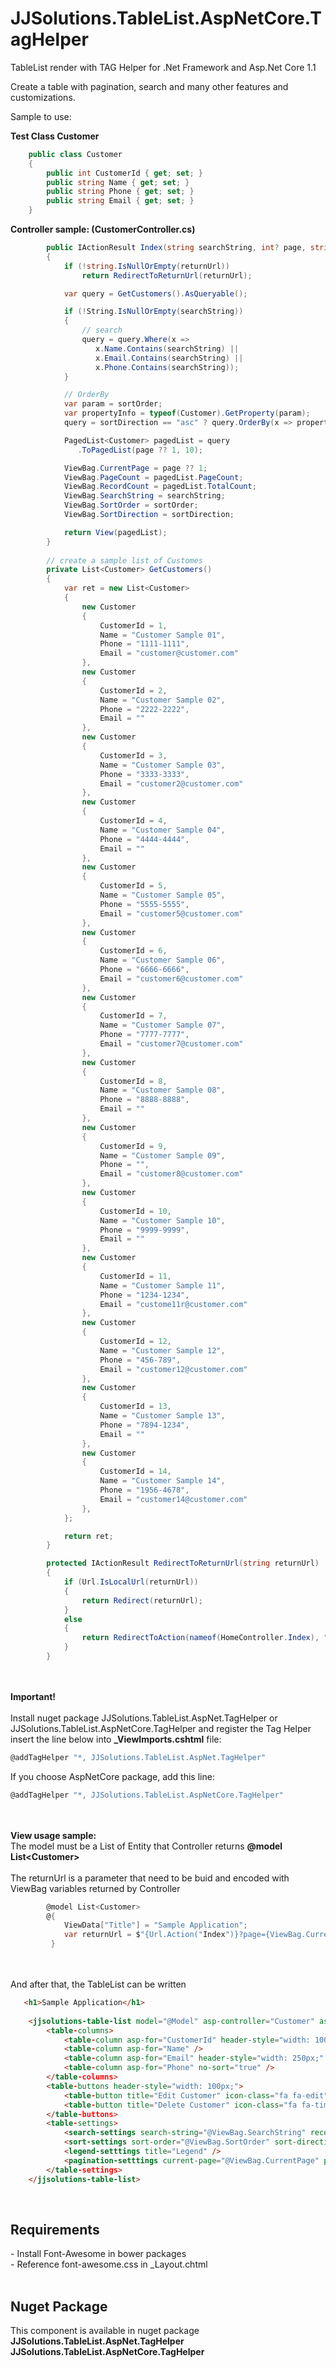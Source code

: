 # JJSolutions.TableList.AspNetCore.TagHelper

TableList render with TAG Helper for .Net Framework and Asp.Net Core 1.1

Create a table with pagination, search and many other features and customizations.

Sample to use:

<strong>Test Class Customer</strong>

```c#
    public class Customer
    {
        public int CustomerId { get; set; }
        public string Name { get; set; }
        public string Phone { get; set; }
        public string Email { get; set; }
    }
```
<strong>Controller sample: (CustomerController.cs)</strong>
<br>
```c#
        public IActionResult Index(string searchString, int? page, string returnUrl = null, string sortOrder = "CustomerId", string sortDirection = "asc")
        {
            if (!string.IsNullOrEmpty(returnUrl))
                return RedirectToReturnUrl(returnUrl);

            var query = GetCustomers().AsQueryable();

            if (!String.IsNullOrEmpty(searchString))
            {
                // search
                query = query.Where(x =>
                   x.Name.Contains(searchString) ||
                   x.Email.Contains(searchString) ||
                   x.Phone.Contains(searchString));
            }

            // OrderBy
            var param = sortOrder;
            var propertyInfo = typeof(Customer).GetProperty(param);
            query = sortDirection == "asc" ? query.OrderBy(x => propertyInfo.GetValue(x, null)) : query.OrderByDescending(x => propertyInfo.GetValue(x, null));

            PagedList<Customer> pagedList = query
               .ToPagedList(page ?? 1, 10);

            ViewBag.CurrentPage = page ?? 1;
            ViewBag.PageCount = pagedList.PageCount;
            ViewBag.RecordCount = pagedList.TotalCount;
            ViewBag.SearchString = searchString;
            ViewBag.SortOrder = sortOrder;
            ViewBag.SortDirection = sortDirection;

            return View(pagedList);
        }
        
        // create a sample list of Customes
        private List<Customer> GetCustomers()
        {
            var ret = new List<Customer>
            {
                new Customer
                {
                    CustomerId = 1,
                    Name = "Customer Sample 01",
                    Phone = "1111-1111",
                    Email = "customer@customer.com"
                },
                new Customer
                {
                    CustomerId = 2,
                    Name = "Customer Sample 02",
                    Phone = "2222-2222",
                    Email = ""
                },
                new Customer
                {
                    CustomerId = 3,
                    Name = "Customer Sample 03",
                    Phone = "3333-3333",
                    Email = "customer2@customer.com"
                },
                new Customer
                {
                    CustomerId = 4,
                    Name = "Customer Sample 04",
                    Phone = "4444-4444",
                    Email = ""
                },
                new Customer
                {
                    CustomerId = 5,
                    Name = "Customer Sample 05",
                    Phone = "5555-5555",
                    Email = "customer5@customer.com"
                },
                new Customer
                {
                    CustomerId = 6,
                    Name = "Customer Sample 06",
                    Phone = "6666-6666",
                    Email = "customer6@customer.com"
                },
                new Customer
                {
                    CustomerId = 7,
                    Name = "Customer Sample 07",
                    Phone = "7777-7777",
                    Email = "customer7@customer.com"
                },
                new Customer
                {
                    CustomerId = 8,
                    Name = "Customer Sample 08",
                    Phone = "8888-8888",
                    Email = ""
                },
                new Customer
                {
                    CustomerId = 9,
                    Name = "Customer Sample 09",
                    Phone = "",
                    Email = "customer8@customer.com"
                },
                new Customer
                {
                    CustomerId = 10,
                    Name = "Customer Sample 10",
                    Phone = "9999-9999",
                    Email = ""
                },
                new Customer
                {
                    CustomerId = 11,
                    Name = "Customer Sample 11",
                    Phone = "1234-1234",
                    Email = "custome11r@customer.com"
                },
                new Customer
                {
                    CustomerId = 12,
                    Name = "Customer Sample 12",
                    Phone = "456-789",
                    Email = "customer12@customer.com"
                },
                new Customer
                {
                    CustomerId = 13,
                    Name = "Customer Sample 13",
                    Phone = "7894-1234",
                    Email = ""
                },
                new Customer
                {
                    CustomerId = 14,
                    Name = "Customer Sample 14",
                    Phone = "1956-4678",
                    Email = "customer14@customer.com"
                },
            };

            return ret;
        }    

        protected IActionResult RedirectToReturnUrl(string returnUrl)
        {
            if (Url.IsLocalUrl(returnUrl))
            {
                return Redirect(returnUrl);
            }
            else
            {
                return RedirectToAction(nameof(HomeController.Index), "Home");
            }
        }

```
<br><br>
<strong>Important!</strong>
<br><br>
Install nuget package JJSolutions.TableList.AspNet.TagHelper or JJSolutions.TableList.AspNetCore.TagHelper and register the Tag Helper insert the line below into <strong>_ViewImports.cshtml</strong> file:
```c#
@addTagHelper "*, JJSolutions.TableList.AspNet.TagHelper"
```
If you choose AspNetCore package, add this line:
```c#
@addTagHelper "*, JJSolutions.TableList.AspNetCore.TagHelper"
```
<br><br>
<strong>View usage sample:</strong>
<br>
The model must be a List of Entity that Controller returns <strong>@model List&lt;Customer&gt;</strong>
<br><br>
The returnUrl is a parameter that need to be buid and encoded with ViewBag variables returned by Controller
<br>
```c#
        @model List<Customer>
        @{
            ViewData["Title"] = "Sample Application";
            var returnUrl = $"{Url.Action("Index")}?page={ViewBag.CurrentPage}&searchString={ViewBag.SearchString}&sortOrder={ViewBag.SortOrder}&sortDirection={ViewBag.SortDirection}";
         }
```
<br><br>
And after that, the TableList can be written
```html
   <h1>Sample Application</h1>
    
    <jjsolutions-table-list model="@Model" asp-controller="Customer" asp-action="Index" return-url="@returnUrl">
        <table-columns>
            <table-column asp-for="CustomerId" header-style="width: 100px;" custom-link="/Controller/Details/{0}" />
            <table-column asp-for="Name" />
            <table-column asp-for="Email" header-style="width: 250px;" custom-link="mailto:{0}" />
            <table-column asp-for="Phone" no-sort="true" />
        </table-columns>
        <table-buttons header-style="width: 100px;">
            <table-button title="Edit Customer" icon-class="fa fa-edit" asp-action="Edit" asp-route-id="CustomerId" on-click="showProgress();" />
            <table-button title="Delete Customer" icon-class="fa fa-times" class="text-danger" asp-action="Delete" asp-route-id="CustomerId" on-click="showProgress();" />
        </table-buttons>
        <table-settings>
            <search-settings search-string="@ViewBag.SearchString" record-count="@ViewBag.RecordCount" />
            <sort-settings sort-order="@ViewBag.SortOrder" sort-direction="@ViewBag.SortDirection" />
            <legend-setttings title="Legend" />
            <pagination-setttings current-page="@ViewBag.CurrentPage" page-count="@ViewBag.PageCount" />
        </table-settings>
    </jjsolutions-table-list>
```
<br>
<h2>Requirements</h2>
- Install Font-Awesome in bower packages<br/>
- Reference font-awesome.css in _Layout.chtml<br/>
<br>
<h2>Nuget Package</h2>
This component is available in nuget package<br/>
<strong>JJSolutions.TableList.AspNet.TagHelper</strong><br>
<strong>JJSolutions.TableList.AspNetCore.TagHelper</strong>
<br>

